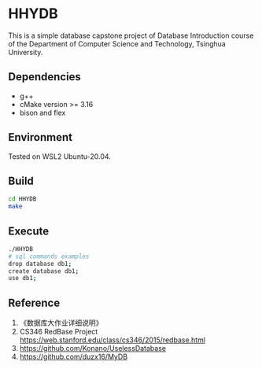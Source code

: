 # HHYDB
This is a simple database capstone project of Database Introduction course of the Department of Computer Science and Technology, Tsinghua University.

## Dependencies

* g++
* cMake version >= 3.16
* bison and flex

## Environment

Tested on WSL2 Ubuntu-20.04.

## Build

```bash
cd HHYDB
make
```

## Execute

```bash
./HHYDB
# sql commands examples
drop database db1;
create database db1;
use db1;
```

## Reference

1. 《数据库大作业详细说明》
2. CS346 RedBase Project https://web.stanford.edu/class/cs346/2015/redbase.html
3. https://github.com/Konano/UselessDatabase
4. https://github.com/duzx16/MyDB

